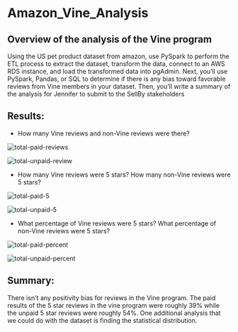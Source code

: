 # Amazon_Vine_Analysis


## Overview of the analysis of the Vine program
Using the US pet product dataset from amazon, use PySpark to perform the ETL process to extract the dataset, transform the data, connect to an AWS RDS instance, and load the transformed data into pgAdmin. Next, you’ll use PySpark, Pandas, or SQL to determine if there is any bias toward favorable reviews from Vine members in your dataset. Then, you’ll write a summary of the analysis for Jennifer to submit to the SellBy stakeholders

## Results:

* How many Vine reviews and non-Vine reviews were there?




![total-paid-reviews](https://user-images.githubusercontent.com/93004710/163743532-5941ad90-b377-4c82-b56e-0e75ac4e6234.png)





![total-unpaid-review](https://user-images.githubusercontent.com/93004710/163743548-0c387c47-8cf7-4550-89d3-7a2c3862209e.png)





* How many Vine reviews were 5 stars? How many non-Vine reviews were 5 stars?





![total-paid-5](https://user-images.githubusercontent.com/93004710/163743557-c424a442-a994-449c-96f0-d8a4a9889a78.png)





![total-unpaid-5](https://user-images.githubusercontent.com/93004710/163743567-b957095c-4269-480e-b5dc-d7084e41bc01.png)





* What percentage of Vine reviews were 5 stars? What percentage of non-Vine reviews were 5 stars?




![total-paid-percent](https://user-images.githubusercontent.com/93004710/163743612-81fb9777-fded-453c-a3df-bd0fb28c732a.png)





![total-unpaid-percent](https://user-images.githubusercontent.com/93004710/163743641-2f6c386e-e464-48ef-92c2-3896c5b5adb8.png)




## Summary:
There isn't any positivity bias for reviews in the Vine program. The paid results of the 5 star reviews in the vine program were roughly 39% while the unpaid 5 star reviews were roughly 54%. One additional analysis that we could do with the dataset is finding the statistical distribution.
